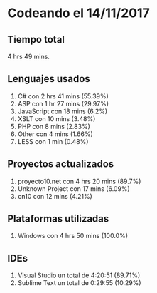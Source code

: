 # Codeando el 14/11/2017

## Tiempo total
4 hrs 49 mins.

## Lenguajes usados
1. C# con 2 hrs 41 mins (55.39%)
1. ASP con 1 hr 27 mins (29.97%)
1. JavaScript con 18 mins (6.2%)
1. XSLT con 10 mins (3.48%)
1. PHP con 8 mins (2.83%)
1. Other con 4 mins (1.66%)
1. LESS con 1 min (0.48%)

## Proyectos actualizados
1. proyecto10.net con 4 hrs 20 mins (89.7%)
1. Unknown Project con 17 mins (6.09%)
1. cn10 con 12 mins (4.21%)

## Plataformas utilizadas
1. Windows con 4 hrs 50 mins (100.0%)

## IDEs
1. Visual Studio un total de 4:20:51 (89.71%)
1. Sublime Text un total de 0:29:55 (10.29%)
